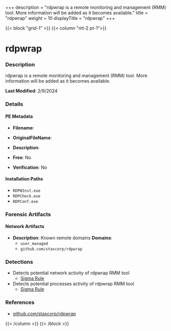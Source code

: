 +++
description = "rdpwrap is a remote monitoring and management (RMM) tool. More information will be added as it becomes available."
title = "rdpwrap"
weight = 10
displayTitle = "rdpwrap"
+++


{{< block "grid-1" >}}
{{< column "mt-2 pt-1">}}

# rdpwrap


### Description

rdpwrap is a remote monitoring and management (RMM) tool. More information will be added as it becomes available.



**Last Modified**: 2/9/2024

### Details


#### PE Metadata
- **Filename**: 
- **OriginalFileName**: 
- **Description**: 


- **Free**: No

- **Verification**: No




#### Installation Paths
- `RDPWInst.exe`
- `RDPCheck.exe`
- `RDPConf.exe`

### Forensic Artifacts




#### Network Artifacts
- **Description**: Known remote domains  **Domains**:
    - `user_managed`
    - `github.com/stascorp/rdpwrap`


### Detections
- Detects potential network activity of rdpwrap RMM tool
  - [Sigma Rule](https://github.com/magicsword-io/LOLRMM/blob/main/detections/sigma/rdpwrap_network_sigma.yml)
- Detects potential processes activity of rdpwrap RMM tool
  - [Sigma Rule](https://github.com/magicsword-io/LOLRMM/blob/main/detections/sigma/rdpwrap_processes_sigma.yml)

### References
- [github.com/stascorp/rdpwrap](github.com/stascorp/rdpwrap)



{{< /column >}}
{{< /block >}}
